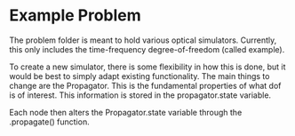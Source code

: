 # Example Problem
The problem folder is meant to hold various optical simulators.
Currently, this only includes the time-frequency degree-of-freedom (called example).

To create a new simulator, there is some flexibility in how this is done, but it would be best to simply adapt 
existing functionality.
The main things to change are the Propagator. This is the fundamental properties of what dof is of interest.
This information is stored in the propagator.state variable.

Each node then alters the Propagator.state variable through the .propagate() function.